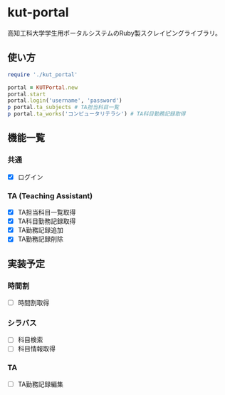 kut-portal
==========

高知工科大学学生用ポータルシステムのRuby製スクレイピングライブラリ。

使い方
-----

```ruby
require './kut_portal'

portal = KUTPortal.new
portal.start
portal.login('username', 'password')
p portal.ta_subjects # TA担当科目一覧
p portal.ta_works('コンピュータリテラシ') # TA科目勤務記録取得
```

機能一覧
-------

### 共通

* [x] ログイン

### TA (Teaching Assistant)

* [x] TA担当科目一覧取得
* [x] TA科目勤務記録取得
* [x] TA勤務記録追加
* [x] TA勤務記録削除

実装予定
------

### 時間割

* [ ] 時間割取得

### シラバス

* [ ] 科目検索
* [ ] 科目情報取得

### TA

* [ ] TA勤務記録編集
